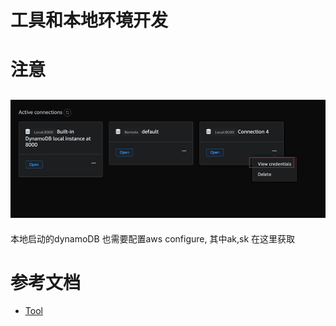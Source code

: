 # 工具和本地环境开发

# 注意
![img_2.png](..%2F..%2Fimg%2Fimg_2.png)
---
本地启动的dynamoDB 也需要配置aws configure, 其中ak,sk 在这里获取

# 参考文档
- [Tool](https://ddb.acloudfan.com/2.tools/20-ex-using-local-ddb/)